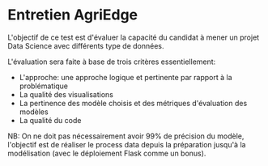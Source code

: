 # Entretien AgriEdge

L'objectif de ce test est d'évaluer la capacité du candidat à mener un projet Data Science avec différents type de données.

L'évaluation sera faite à base de trois critères essentiellement:
* L'approche: une approche logique et pertinente par rapport à la problématique
* La qualité des visualisations
* La pertinence des modèle choisis et des métriques d'évaluation des modèles
* La qualité du code

NB: On ne doit pas nécessairement avoir 99% de précision du modèle, l'objectif est de réaliser le process data depuis la préparation jusqu'à la modélisation (avec le déploiement Flask comme un bonus).
